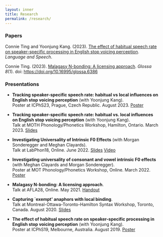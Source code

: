 ```yaml
---
layout: inner
title: Research
permalink: /research/
---
```


### Papers
  
Connie Ting and Yoonjung Kang. (2023). [The effect of habitual speech rate on speaker-specific processing in English stop voicing perception](https://journals.sagepub.com/doi/10.1177/00238309231188078). _Language and Speech_.  <br>

Connie Ting. (2023). [Malagasy N-bonding: A licensing approach](https://www.glossa-journal.org/article/id/6386/). _Glossa 8_(1). doi: https://doi.org/10.16995/glossa.6386 <br>


### Presentations <br>

- **Tracking speaker-specific speech rate: habitual vs local influences on English stop voicing perception** (with Yoonjung Kang).\
  Poster at ICPhS23, Prague, Czech Republic. August 2023. [Poster](/imgs/guava.jpeg)

- **Tracking speaker-specific speech rate: habitual vs. local influences on English stop voicing perception** (with Yoonjung Kang).\
  Talk at MOTH Phonology/Phonetics Workshop, Hamilton, Ontario. March 2023. [Slides](/imgs/guava.jpeg)

- **Investigating Universality of Intrinsic F0 Effects** (with Morgan Sonderegger and Meghan Clayards).\
  Talk at LabPhon18, Online. June 2022. [Slides](/imgs/guava.jpeg) [Video](/imgs/guava.jpeg) 

- **Investigating universality of consonant and vowel intrinsic F0 effects** (with Meghan Clayards and Morgan Sonderegger).\
  Poster at MOT Phonology/Phonetics Workshop, Online. March 2022. [Poster](/imgs/guava.jpeg)

- **Malagasy N-bonding: A licensing approach**.\
  Talk at AFLA28, Online. May 2021.  [Handout](/imgs/guava.jpeg)

- **Capturing `exempt' anaphors with local binding**.\
  Talk at Montreal-Ottawa-Toronto-Hamilton Syntax Workshop, Toronto, Canada. August 2020. [Slides](/imgs/guava.jpeg)

- **The effect of habitual speech rate on speaker-specific processing in English stop voicing perception** (with Yoonjung Kang).\
  Poster at ICPhS19, Melbourne, Australia. August 2019. [Poster](/imgs/guava.jpeg)
